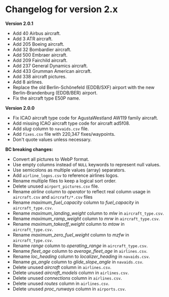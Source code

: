 # Changelog for version 2.x

**Version 2.0.1**

- Add 40 Airbus aircraft.
- Add 3 ATR aircraft.
- Add 205 Boeing aircraft.
- Add 32 Bombardier aircraft.
- Add 500 Embraer aircraft.
- Add 209 Fairchild aircraft.
- Add 237 General Dynamics aircraft.
- Add 433 Grumman American aircraft.
- Add 338 aircraft pictures.
- Add 8 airlines.
- Replace the old Berlin-Schönefeld (EDDB/SXF) airport with the new Berlin-Brandenburg (EDDB/BER) airport.
- Fix the aircraft type E50P name.

**Version 2.0.0**

- Fix ICAO aircraft type code for AgustaWestland AW119 family aircraft.
- Add missing ICAO aircraft type code for aircraft ad5f08.
- Add *slug* column to `navaids.csv` file.
- Add `fixes.csv` file with 220,347 fixes/waypoints.
- Don't quote values unless necessary.

**BC breaking changes:**

- Convert all pictures to WebP format.
- Use empty columns instead of `NULL` keywords to represent null values.
- Use semicolons as multiple values (array) separators.
- Add `airline_logos.csv` to reference airlines logos.
- Rename multiple files to keep a logical sort order.
- Delete unused `airport_pictures.csv` file.
- Rename *airline* column to *operator* to reflect real column usage in `aircraft.csv` and `aircraft/*.csv` files
- Rename *maximum_fuel_capacity* column  to *fuel_capacity* in `aircraft_type.csv`.
- Rename *maximum_landing_weight* column to *mlw* in `aircraft_type.csv`.
- Rename *maximum_ramp_weight* column to *mrw* in `aircraft_type.csv`.
- Rename *maximum_takeoff_weight* column to *mtow* in `aircraft_type.csv`.
- Rename *maximum_zero_fuel_weight* column to *mzfw* in `aircraft_type.csv`.
- Rename *range* column to *operating_range* in `aircraft_type.csv`.
- Rename *fleet_age* column  to *average_fleet_age* in `airlines.csv`.
- Rename *loc_heading* column to *localizer_heading* in `navaids.csv`.
- Rename *gs_angle* column to *glide_slope_angle* in `navaids.csv`.
- Delete unused *aircraft* column in `airlines.csv`.
- Delete unused *aircraft_models* column in `airlines.csv`.
- Delete unused *connections* column in `airlines.csv`.
- Delete unused *routes* column in `airlines.csv`.
- Delete unused *proc_runways* column in `airports.csv`.
